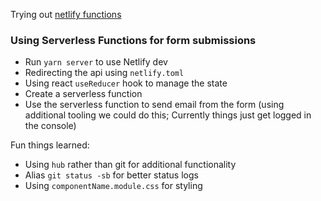 Trying out [netlify functions](https://www.netlify.com/products/functions/)

### Using Serverless Functions for form submissions

- Run `yarn server` to use Netlify dev
- Redirecting the api using `netlify.toml`
- Using react `useReducer` hook to manage the state
- Create a serverless function
- Use the serverless function to send email from the form (using additional tooling we could do this; Currently things just get logged in the console)

Fun things learned:

- Using `hub` rather than git for additional functionality
- Alias `git status -sb` for better status logs
- Using `componentName.module.css` for styling
